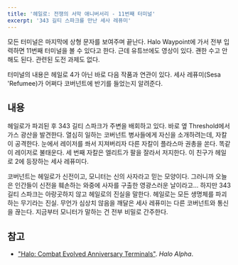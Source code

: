 ```yaml
---
title: '헤일로: 전쟁의 서막 애니버서리 - 11번째 터미널'
excerpt: '343 길티 스파크를 만난 세사 레퓨미'
---
```


모든 터미널은 마지막에 상형 문자를 보여주며 끝난다. Halo Waypoint에 가서 전부 입력하면 11번째 터미널을 볼 수 있다고 한다. 근데 유튜브에도
영상이 있다. 괜한 수고 안 해도 된다. 관련된 도전 과제도 없다.

터미널의 내용은 헤일로 4가 아닌 바로 다음 작품과 연관이 있다. 세사 레퓨미(Sesa 'Refumee)가 어쩌다 코버넌트에 반기를 들었는지 알려준다.

## 내용

헤일로가 파괴된 후 343 길티 스파크가 주변을 배회하고 있다. 바로 옆 Threshold에서 가스 광산을 발견한다. 열심히 일하는 코버넌트 병사들에게
자신을 소개하려는데, 자칼이 공격한다. 눈에서 레이저를 쏴서 지져버리자 다른 자칼이 플라스마 권총을 쏜다. 똑같이 레이저로 불태운다. 세 번째
자칼은 엘리트가 팔을 잘라서 저지한다. 이 친구가 헤일로 2에 등장하는 세사 레퓨미다.

코버넌트는 헤일로가 신전이고, 모니터는 신의 사자라고 믿는 모양이다. 그러니까 오늘은 인간들이 신전을 훼손하는 와중에 사자를 구출한 영광스러운
날이라고... 하지만 343 길티 스파크는 아랑곳하지 않고 헤일로의 진실을 말한다. 헤일로는 모든 생명체를 파괴하는 무기라는 진실. 무언가 심상치
않음을 깨달은 세사 레퓨미는 다른 코버넌트와 통신을 끊는다. 지금부터 모니터가 말하는 건 전부 비밀로 간주한다.

## 참고

- ["Halo: Combat Evolved Anniversary
Terminals"](https://halo.fandom.com/wiki/Terminal/Halo:_Combat_Evolved_Anniversary#Terminal_11_-_Threshold). *Halo
Alpha*.
